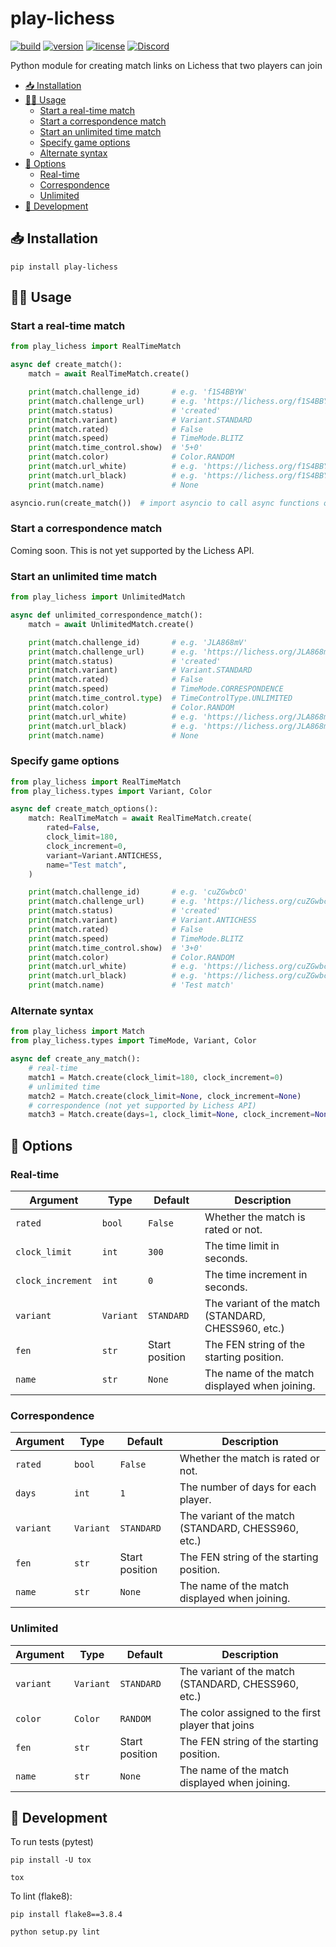 # play-lichess

[![build](https://img.shields.io/github/workflow/status/DenverCoder1/play-lichess/Python%20application/main)](https://github.com/DenverCoder1/play-lichess/actions/workflows/python-app.yml)
[![version](https://img.shields.io/pypi/v/play-lichess)](https://pypi.org/project/play-lichess/)
[![license](https://img.shields.io/pypi/l/play-lichess)](https://github.com/DenverCoder1/play-lichess/blob/main/LICENSE)
[![Discord](https://img.shields.io/discord/819650821314052106?color=7289DA&logo=discord&logoColor=white "Dev Pro Tips Discussion & Support Server")](https://discord.gg/fPrdqh3Zfu)

Python module for creating match links on Lichess that two players can join

- [📥 Installation](#-installation)
- [🧑‍💻 Usage](#-usage)
  - [Start a real-time match](#start-a-real-time-match)
  - [Start a correspondence match](#start-a-correspondence-match)
  - [Start an unlimited time match](#start-an-unlimited-time-match)
  - [Specify game options](#specify-game-options)
  - [Alternate syntax](#alternate-syntax)
- [🔧 Options](#-options)
  - [Real-time](#real-time)
  - [Correspondence](#correspondence)
  - [Unlimited](#unlimited)
- [🧰 Development](#-development)

## 📥 Installation

`pip install play-lichess`

## 🧑‍💻 Usage

### Start a real-time match

```py
from play_lichess import RealTimeMatch

async def create_match():
    match = await RealTimeMatch.create()

    print(match.challenge_id)       # e.g. 'f1S4BBYW'
    print(match.challenge_url)      # e.g. 'https://lichess.org/f1S4BBYW'
    print(match.status)             # 'created'
    print(match.variant)            # Variant.STANDARD
    print(match.rated)              # False
    print(match.speed)              # TimeMode.BLITZ
    print(match.time_control.show)  # '5+0'
    print(match.color)              # Color.RANDOM
    print(match.url_white)          # e.g. 'https://lichess.org/f1S4BBYW?color=white'
    print(match.url_black)          # e.g. 'https://lichess.org/f1S4BBYW?color=black'
    print(match.name)               # None

asyncio.run(create_match())  # import asyncio to call async functions outside event loop
```

### Start a correspondence match

Coming soon. This is not yet supported by the Lichess API.

### Start an unlimited time match

```py
from play_lichess import UnlimitedMatch

async def unlimited_correspondence_match():
    match = await UnlimitedMatch.create()

    print(match.challenge_id)       # e.g. 'JLA868mV'
    print(match.challenge_url)      # e.g. 'https://lichess.org/JLA868mV'
    print(match.status)             # 'created'
    print(match.variant)            # Variant.STANDARD
    print(match.rated)              # False
    print(match.speed)              # TimeMode.CORRESPONDENCE
    print(match.time_control.type)  # TimeControlType.UNLIMITED
    print(match.color)              # Color.RANDOM
    print(match.url_white)          # e.g. 'https://lichess.org/JLA868mV?color=white'
    print(match.url_black)          # e.g. 'https://lichess.org/JLA868mV?color=black'
    print(match.name)               # None
```

### Specify game options

```py
from play_lichess import RealTimeMatch
from play_lichess.types import Variant, Color

async def create_match_options():
    match: RealTimeMatch = await RealTimeMatch.create(
        rated=False,
        clock_limit=180,
        clock_increment=0,
        variant=Variant.ANTICHESS,
        name="Test match",
    )

    print(match.challenge_id)       # e.g. 'cuZGwbcO'
    print(match.challenge_url)      # e.g. 'https://lichess.org/cuZGwbcO'
    print(match.status)             # 'created'
    print(match.variant)            # Variant.ANTICHESS
    print(match.rated)              # False
    print(match.speed)              # TimeMode.BLITZ
    print(match.time_control.show)  # '3+0'
    print(match.color)              # Color.RANDOM
    print(match.url_white)          # e.g. 'https://lichess.org/cuZGwbcO?color=white'
    print(match.url_black)          # e.g. 'https://lichess.org/cuZGwbcO?color=black'
    print(match.name)               # 'Test match'
```

### Alternate syntax

```py
from play_lichess import Match
from play_lichess.types import TimeMode, Variant, Color

async def create_any_match():
    # real-time
    match1 = Match.create(clock_limit=180, clock_increment=0)
    # unlimited time
    match2 = Match.create(clock_limit=None, clock_increment=None)
    # correspondence (not yet supported by Lichess API)
    match3 = Match.create(days=1, clock_limit=None, clock_increment=None)
```

## 🔧 Options

### Real-time

| Argument          | Type      | Default        | Description                                         |
| ----------------- | --------- | -------------- | --------------------------------------------------- |
| `rated`           | `bool`    | `False`        | Whether the match is rated or not.                  |
| `clock_limit`     | `int`     | `300`          | The time limit in seconds.                          |
| `clock_increment` | `int`     | `0`            | The time increment in seconds.                      |
| `variant`         | `Variant` | `STANDARD`     | The variant of the match (STANDARD, CHESS960, etc.) |
| `fen`             | `str`     | Start position | The FEN string of the starting position.            |
| `name`            | `str`     | `None`         | The name of the match displayed when joining.       |

### Correspondence

| Argument  | Type      | Default        | Description                                         |
| --------- | --------- | -------------- | --------------------------------------------------- |
| `rated`   | `bool`    | `False`        | Whether the match is rated or not.                  |
| `days`    | `int`     | `1`            | The number of days for each player.                 |
| `variant` | `Variant` | `STANDARD`     | The variant of the match (STANDARD, CHESS960, etc.) |
| `fen`     | `str`     | Start position | The FEN string of the starting position.            |
| `name`    | `str`     | `None`         | The name of the match displayed when joining.       |

### Unlimited

| Argument  | Type      | Default        | Description                                         |
| --------- | --------- | -------------- | --------------------------------------------------- |
| `variant` | `Variant` | `STANDARD`     | The variant of the match (STANDARD, CHESS960, etc.) |
| `color`   | `Color`   | `RANDOM`       | The color assigned to the first player that joins   |
| `fen`     | `str`     | Start position | The FEN string of the starting position.            |
| `name`    | `str`     | `None`         | The name of the match displayed when joining.       |

## 🧰 Development

To run tests (pytest)

`pip install -U tox`

`tox`

To lint (flake8):

`pip install flake8==3.8.4`

`python setup.py lint`
